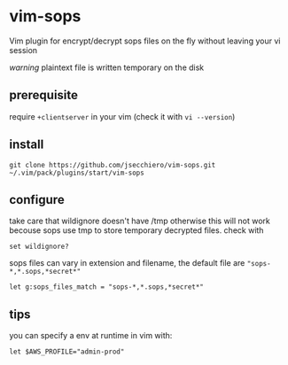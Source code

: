 # vim-sops

Vim plugin for encrypt/decrypt sops files on the fly without leaving your vi session

_warning_ plaintext file is written temporary on the disk

## prerequisite

require `+clientserver` in your vim (check it with `vi --version`)

## install

```
git clone https://github.com/jsecchiero/vim-sops.git ~/.vim/pack/plugins/start/vim-sops
```

## configure

take care that wildignore doesn't have /tmp otherwise this will not work  
becouse sops use tmp to store temporary decrypted files. check with  

```
set wildignore?
```

sops files can vary in extension and filename, the default file are `"sops-*,*.sops,*secret*"`  

```
let g:sops_files_match = "sops-*,*.sops,*secret*"
```

## tips

you can specify a env at runtime in vim with:  

```
let $AWS_PROFILE="admin-prod"
```
